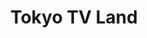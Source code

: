 ---
title: Tokyo TV Land
description: Design through Photoshop Only.
bodyText: <strong>Description:</strong><br>I started my professional career as an assitant director at Tokyo TV Land, where I gained experience of creating videos through e-commerce sites. <br>I have been using Photoshop since my junior high school years, and was already a 10 year "veteran" of the Photoshop - I was creating posters used on sets for the products that were introduced on the programs.<br>I was asked to use my photoshop skills in creating a website, which was used by the e-commerce section of the company to code. This design was created before the mobile design was used, so this page was best viewed on PCs.
img: RAKUTEN.png
alt: RAKUTEN
url: 
---